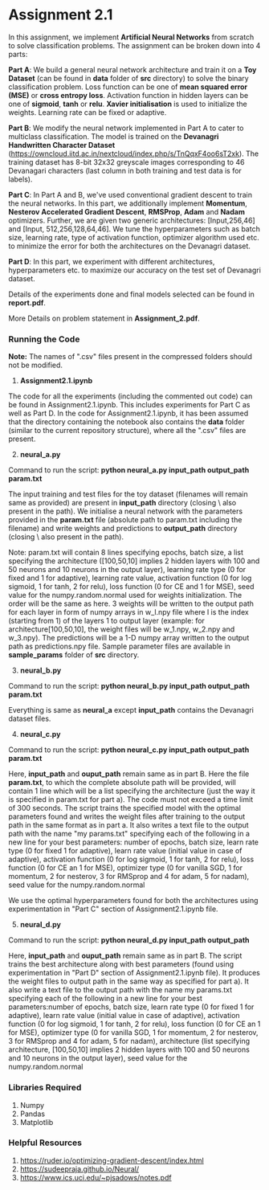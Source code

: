 # Assignment 2.1

In this assignment, we implement **Artificial Neural Networks** from scratch to solve classification problems. The assignment can be broken down into 4 parts:

**Part A**: We build a general neural network architecture and train it on a **Toy Dataset** (can be found in **data** folder of **src** directory) to solve the binary classification problem. Loss function can be one of **mean squared error (MSE)** or **cross entropy loss**. Activation function in hidden layers can be one of **sigmoid**, **tanh** or **relu**. **Xavier initialisation** is used to initialize the weights. Learning rate can be fixed or adaptive.

**Part B**: We modify the neural network implemented in Part A to cater to multiclass classification. The model is trained on the **Devanagri Handwritten Character Dataset** (https://owncloud.iitd.ac.in/nextcloud/index.php/s/TnQqxF4oo6sT2xk). The training dataset has 8-bit 32x32 greyscale images corresponding to 46
Devanagari characters (last column in both training and test data is for labels). 

**Part C**: In Part A and B, we've used conventional gradient descent to train the neural networks. In this part, we additionally implement **Momentum**, **Nesterov Accelerated Gradient Descent**, **RMSProp**, **Adam** and **Nadam** optimizers. Further, we are given two generic architectures: \[Input,256,46]  and \[Input, 512,256,128,64,46]. We tune the hyperparameters such as batch size, learning rate, type of activation function, optimizer algorithm used etc. to minimize the error for both the architectures on the Devanagri dataset. 

**Part D**: In this part, we experiment with different architectures, hyperparameters etc. to maximize our accuracy on the test set of Devanagri dataset.

Details of the experiments done and final models selected can be found in **report.pdf**.

More Details on problem statement in **Assignment_2.pdf**.

### Running the Code

**Note:** The names of ".csv" files present in the compressed folders should not be modified.

1. **Assignment2.1.ipynb**

The code for all the experiments (including the commented out code) can be found in Assignment2.1.ipynb. This includes experiments for Part C as well as Part D. In the code for Assignment2.1.ipynb, it has been assumed that the directory containing the notebook also contains the **data** folder (similar to the current repository structure), where all the ".csv" files are present. 


2. **neural_a.py**

Command to run the script: **python neural_a.py input_path output_path param.txt**

The input training and test files for the toy dataset (filenames will remain same as provided) are present in **input_path** directory (closing \ also present in the path). We initialise a neural network with the parameters provided in the **param.txt** file (absolute path to param.txt including the filename) and write weights and predictions to **output_path** directory (closing \ also present in the path).

Note: param.txt will contain 8 lines specifying epochs, batch size, a list specifying the architecture ([100,50,10] implies 2 hidden layers with 100 and 50 neurons and 10 neurons in the output layer), learning rate type (0 for fixed and 1 for adaptive), learning rate value, activation function (0 for log sigmoid, 1 for tanh, 2 for relu), loss function (0 for CE and 1 for MSE), seed value for the numpy.random.normal used for weights initialization. The order will be the same as here. 3 weights will be written to the output path for each layer in form of numpy arrays in w_l.npy file where l is the index (starting from 1) of the layers 1 to output layer (example: for architecture[100,50,10], the weight files will be w_1.npy, w_2.npy and w_3.npy). The predictions will be a 1-D numpy array written to the output path as predictions.npy file. Sample parameter files are available in **sample_params** folder of **src** directory.


3. **neural_b.py**

Command to run the script: **python neural_b.py input_path output_path param.txt**

Everything is same as **neural_a** except **input_path** contains the Devanagri dataset files.


4) **neural_c.py**

Command to run the script: **python neural_c.py input_path output_path param.txt**

Here, **input_path** and **ouput_path** remain same as in part B. Here the file **param.txt**, to which the complete absolute path will be provided, will contain 1 line which will be a list specifying the architecture (just the way it is specified in param.txt for part a). The code must not exceed a time limit of 300 seconds. The script trains the specified model with the optimal parameters found and writes the weight files after training to the output path in the same format as in  part a. It also writes a text file to the output path with the name "my params.txt" specifying each of the following in a new line for your best parameters: number of epochs, batch size, learn rate type (0 for fixed 1 for adaptive), learn rate value (initial value in case of adaptive), activation function (0 for log sigmoid, 1 for tanh, 2 for relu), loss function (0 for CE an 1 for MSE), optimizer type (0 for vanilla SGD, 1 for momentum, 2 for nesterov, 3 for RMSprop and 4 for adam, 5 for nadam), seed value for the numpy.random.normal

We use the optimal hyperparameters found for both the architectures using experimentation in "Part C" section of Assignment2.1.ipynb file. 


5) **neural_d.py**

Command to run the script: **python neural_d.py input_path output_path**

Here, **input_path** and **ouput_path** remain same as in part B. The script trains the best architecture along with best parameters (found using experimentation in "Part D" section of Assignment2.1.ipynb file). It produces the weight files to output path in the same way as specified for part a). It also write a text file to the output path with the name my params.txt specifying each of the following in a new line for your best parameters:number of epochs, batch size, learn rate type (0 for fixed 1 for adaptive), learn rate value (initial value in case of adaptive), activation function (0 for log sigmoid, 1 for tanh, 2 for relu), loss function (0 for CE an 1 for MSE), optimizer type (0 for vanilla SGD, 1 for momentum, 2 for nesterov, 3 for RMSprop and 4 for adam, 5 for nadam), architecture (list specifying architecture, [100,50,10] implies 2 hidden layers with 100 and 50 neurons and 10 neurons in the output layer), seed value for the numpy.random.normal


### Libraries Required

1. Numpy
2. Pandas
3. Matplotlib



### Helpful Resources 

1. https://ruder.io/optimizing-gradient-descent/index.html
2. https://sudeepraja.github.io/Neural/
3. https://www.ics.uci.edu/~pjsadows/notes.pdf


